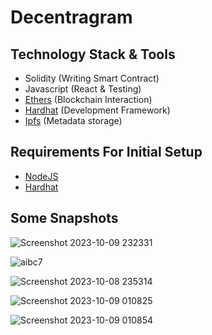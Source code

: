 # Decentragram

## Technology Stack & Tools

- Solidity (Writing Smart Contract)
- Javascript (React & Testing)
- [Ethers](https://docs.ethers.io/v5/) (Blockchain Interaction)
- [Hardhat](https://hardhat.org/) (Development Framework)
- [Ipfs](https://ipfs.io/) (Metadata storage)

## Requirements For Initial Setup
- [NodeJS](https://nodejs.org/en/)
- [Hardhat](https://hardhat.org/)
  

## Some Snapshots
![Screenshot 2023-10-09 232331](https://github.com/aditya01hpl/AIBlockChain/assets/82772648/d04ecc91-d4c7-4dd9-b2e2-dabf54ad0a48)

![aibc7](https://github.com/aditya01hpl/AIBlockChain/assets/82772648/3965ecbf-8e50-4d31-9606-5053e7fd5fd1)

![Screenshot 2023-10-08 235314](https://github.com/aditya01hpl/AIBlockChain/assets/82772648/78b70ecd-6995-491d-9822-34a74fabe28e)

![Screenshot 2023-10-09 010825](https://github.com/aditya01hpl/AIBlockChain/assets/82772648/d068f69d-0aad-4c35-8b4b-f413c1b402ad)

![Screenshot 2023-10-09 010854](https://github.com/aditya01hpl/AIBlockChain/assets/82772648/accb3330-95c7-4180-8cf4-6a23ef58fd26)
